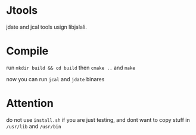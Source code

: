 # Jtools
jdate and jcal tools usign libjalali.


# Compile
run ``mkdir build && cd build``
then ``cmake ..`` and ``make``

now you can run ``jcal`` and ``jdate`` binares


# Attention
do not use ``install.sh`` if you are just testing,
and dont want to copy stuff in ``/usr/lib`` and ``/usr/bin``
